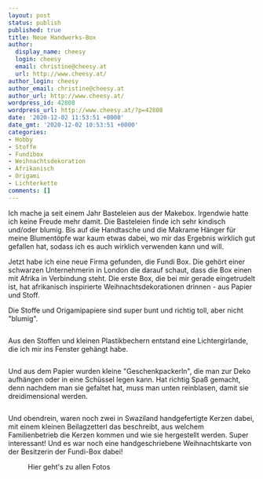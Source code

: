 ```yaml
---
layout: post
status: publish
published: true
title: Neue Handwerks-Box
author:
  display_name: cheesy
  login: cheesy
  email: christine@cheesy.at
  url: http://www.cheesy.at/
author_login: cheesy
author_email: christine@cheesy.at
author_url: http://www.cheesy.at/
wordpress_id: 42808
wordpress_url: http://www.cheesy.at/?p=42808
date: '2020-12-02 11:53:51 +0000'
date_gmt: '2020-12-02 10:53:51 +0000'
categories:
- Hobby
- Stoffe
- Fundibox
- Weihnachtsdekoration
- Afrikanisch
- Origami
- Lichterkette
comments: []
---
```

<!-- wp:paragraph -->
Ich mache ja seit einem Jahr Basteleien aus der Makebox. Irgendwie hatte ich keine Freude mehr damit. Die Basteleien finde ich sehr kindisch und/oder blumig. Bis auf die Handtasche und die Makrame Hänger für meine Blumentöpfe war kaum etwas dabei, wo mir das Ergebnis wirklich gut gefallen hat, sodass ich es auch wirklich verwenden kann und will.
<!-- /wp:paragraph -->
<!-- wp:paragraph -->
Jetzt habe ich eine neue Firma gefunden, die Fundi Box. Die gehört einer schwarzen Unternehmerin in London die darauf schaut, dass die Box einen mit Afrika in Verbindung steht. Die erste Box, die bei mir gerade eingetrudelt ist, hat afrikanisch inspirierte Weihnachtsdekorationen drinnen - aus Papier und Stoff.
<!-- /wp:paragraph -->
<!-- wp:paragraph -->
Die Stoffe und Origamipapiere sind super bunt und richtig toll, aber nicht "blumig".
<!-- /wp:paragraph -->
<!-- wp:image {"id":42801} -->
<figure class="wp-block-image"><img src="{% link _fotos/Basteleien/fundi-box/weihnachtsdekorationen/Christmas-Decorations-001.jpg %}" alt="" class="wp-image-42801"></figure>
<!-- /wp:image -->
<!-- wp:paragraph -->
Aus den Stoffen und kleinen Plastikbechern entstand eine Lichtergirlande, die ich mir ins Fenster gehängt habe.
<!-- /wp:paragraph -->
<!-- wp:image {"id":42804} -->
<figure class="wp-block-image"><img src="{% link _fotos/Basteleien/fundi-box/weihnachtsdekorationen/Christmas-Decorations-004.jpg %}" alt="" class="wp-image-42804"></figure>
<!-- /wp:image -->
<!-- wp:paragraph -->
Und aus dem Papier wurden kleine "Geschenkpackerln", die man zur Deko aufhängen oder in eine Schüssel legen kann. Hat richtig Spaß gemacht, denn nachdem man sie gefaltet hat, muss man unten reinblasen, damit sie dreidimensional werden.
<!-- /wp:paragraph -->
<!-- wp:image {"id":42805} -->
<figure class="wp-block-image"><img src="{% link _fotos/Basteleien/fundi-box/weihnachtsdekorationen/Christmas-Decorations-005.jpg %}" alt="" class="wp-image-42805"></figure>
<!-- /wp:image -->
<!-- wp:paragraph -->
Und obendrein, waren noch zwei in Swaziland handgefertigte Kerzen dabei, mit einem kleinen Beilagzetterl das beschreibt, aus welchem Familienbetrieb die Kerzen kommen und wie sie hergestellt werden. Super interessant! Und es war noch eine handgeschriebene Weihnachtskarte von der Besitzerin der Fundi-Box dabei!
<!-- /wp:paragraph -->
<!-- wp:image {"id":42806,"linkDestination":"custom"} -->
<figure class="wp-block-image"><a href="{% link _fotos/Basteleien/fundi-box/weihnachtsdekorationen/index.md %}"><img src="{% link _fotos/Basteleien/fundi-box/weihnachtsdekorationen/Christmas-Decorations-006.jpg %}" alt="" class="wp-image-42806"></a><br>
<figcaption>Hier geht's zu allen Fotos</figcaption>
</figure>
<!-- /wp:image -->
